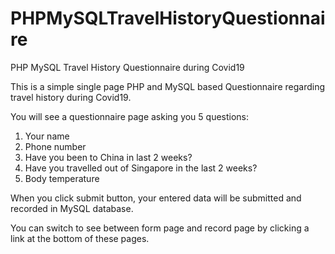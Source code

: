 # PHPMySQLTravelHistoryQuestionnaire
PHP MySQL Travel History Questionnaire during Covid19

This is a simple single page PHP and MySQL based Questionnaire regarding travel history during Covid19.

You will see a questionnaire page asking you 5 questions:
1. Your name
2. Phone number
3. Have you been to China in last 2 weeks?
4. Have you travelled out of Singapore in the last 2 weeks?
5. Body temperature

When you click submit button, your entered data will be submitted and recorded in MySQL database.

You can switch to see between form page and record page by clicking a link at the bottom of these pages.
